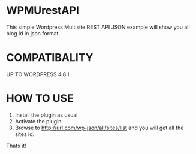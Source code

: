 # WPMUrestAPI
This simple Wordpress Multisite REST API JSON example will show you all blog id in json format.

# COMPATIBALITY
UP TO WORDPRESS 4.8.1

# HOW TO USE
1. Install the plugin as usual
2. Activate the plugin
3. Browse to http://url.com/wp-json/all/sites/list and you will get all the sites id.

Thats it!
